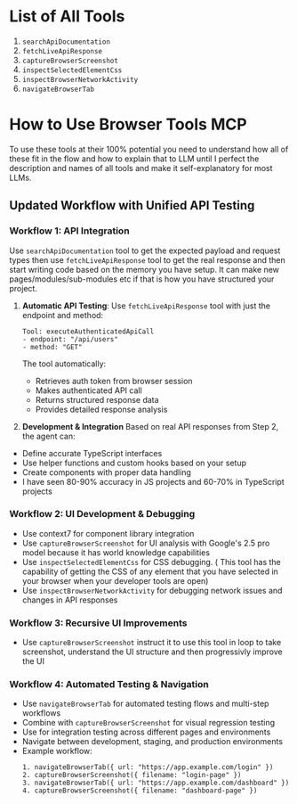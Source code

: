 # List of All Tools

1. `searchApiDocumentation`
2. `fetchLiveApiResponse`
3. `captureBrowserScreenshot`
4. `inspectSelectedElementCss`
5. `inspectBrowserNetworkActivity`
6. `navigateBrowserTab`

# How to Use Browser Tools MCP

To use these tools at their 100% potential you need to understand how all of these fit in the flow and how to explain that to LLM until I perfect the description and names of all tools and make it self-explanatory for most LLMs.

## Updated Workflow with Unified API Testing

### **Workflow 1: API Integration**

Use `searchApiDocumentation` tool to get the expected payload and request types then use `fetchLiveApiResponse` tool to get the real response and then start writing code based on the memory you have setup. It can make new pages/modules/sub-modules etc if that is how you have structured your project.

1. **Automatic API Testing**: Use `fetchLiveApiResponse` tool with just the endpoint and method:

   ```
   Tool: executeAuthenticatedApiCall
   - endpoint: "/api/users"
   - method: "GET"
   ```

   The tool automatically:

   - Retrieves auth token from browser session
   - Makes authenticated API call
   - Returns structured response data
   - Provides detailed response analysis

2. **Development & Integration**
   Based on real API responses from Step 2, the agent can:

- Define accurate TypeScript interfaces
- Use helper functions and custom hooks based on your setup
- Create components with proper data handling
- I have seen 80-90% accuracy in JS projects and 60-70% in TypeScript projects

### **Workflow 2: UI Development & Debugging**

- Use context7 for component library integration
- Use `captureBrowserScreenshot` for UI analysis with Google's 2.5 pro model because it has world knowledge capabilities
- Use `inspectSelectedElementCss` for CSS debugging. ( This tool has the capability of getting the CSS of any element that you have selected in your browser when your developer tools are open)
- Use `inspectBrowserNetworkActivity` for debugging network issues and changes in API responses

### **Workflow 3: Recursive UI Improvements**

- Use `captureBrowserScreenshot` instruct it to use this tool in loop to take screenshot, understand the UI structure and then progressivly improve the UI

### **Workflow 4: Automated Testing & Navigation**

- Use `navigateBrowserTab` for automated testing flows and multi-step workflows
- Combine with `captureBrowserScreenshot` for visual regression testing
- Use for integration testing across different pages and environments
- Navigate between development, staging, and production environments
- Example workflow:
  ```
  1. navigateBrowserTab({ url: "https://app.example.com/login" })
  2. captureBrowserScreenshot({ filename: "login-page" })
  3. navigateBrowserTab({ url: "https://app.example.com/dashboard" })
  4. captureBrowserScreenshot({ filename: "dashboard-page" })
  ```
